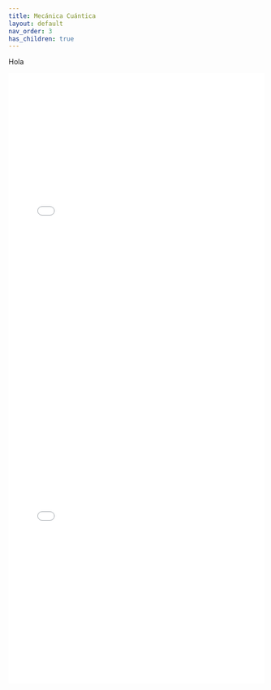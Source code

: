 ```yaml
---
title: Mecánica Cuántica
layout: default
nav_order: 3
has_children: true
---
```


Hola

<embed src="../../assets/Archivos/Cuántica2(1).pdf" type="application/pdf" width="100%" height="600px" />
<embed src="../../assets/Archivos/Cuántica2(2).pdf" type="application/pdf" width="100%" height="600px" />

